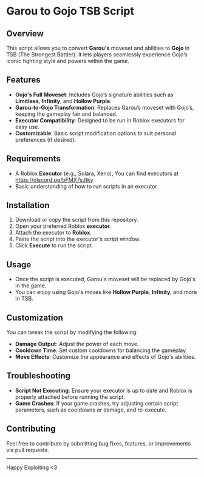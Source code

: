 # Garou to Gojo TSB Script

## Overview
This script allows you to convert **Garou's** moveset and abilities to **Gojo** in TSB (The Strongest Battler). It lets players seamlessly experience Gojo’s iconic fighting style and powers within the game.

## Features
- **Gojo's Full Moveset**: Includes Gojo’s signature abilities such as **Limitless**, **Infinity**, and **Hollow Purple**.
- **Garou-to-Gojo Transformation**: Replaces Garou’s moveset with Gojo’s, keeping the gameplay fair and balanced.
- **Executor Compatibility**: Designed to be run in Roblox executors for easy use.
- **Customizable**: Basic script modification options to suit personal preferences (if desired).

## Requirements
- A Roblox **Executor** (e.g., Solara, Xeno), You can find executors at https://discord.gg/bFMX7sJtky
- Basic understanding of how to run scripts in an executor

## Installation
1. Download or copy the script from this repository.
2. Open your preferred Roblox **executor**.
3. Attach the executor to **Roblox**.
4. Paste the script into the executor's script window.
5. Click **Execute** to run the script.

## Usage
- Once the script is executed, Garou's moveset will be replaced by Gojo's in the game.
- You can enjoy using Gojo's moves like **Hollow Purple**, **Infinity**, and more in TSB.

## Customization
You can tweak the script by modifying the following:
- **Damage Output**: Adjust the power of each move.
- **Cooldown Time**: Set custom cooldowns for balancing the gameplay.
- **Move Effects**: Customize the appearance and effects of Gojo's abilities.

## Troubleshooting
- **Script Not Executing**: Ensure your executor is up to date and Roblox is properly attached before running the script.
- **Game Crashes**: If your game crashes, try adjusting certain script parameters, such as cooldowns or damage, and re-execute.
  
## Contributing
Feel free to contribute by submitting bug fixes, features, or improvements via pull requests.

---

Happy Exploiting <3
